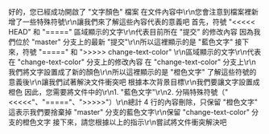 好的，您已經成功開啟了 "文字顏色" 檔案
在文件內容中\r\n您會注意到檔案裡新增了一些特殊符號\r\n讓我們來了解這些內容代表的意義吧
首先，符號 "<<<<< HEAD" 和 "=====" 區域顯示的文字\r\n代表目前所在 "提交" 的修改內容
因為我們位於 "master" 分支上的最新 "提交"\r\n所以這裡顯示的是 "藍色文字"
接下來，符號 "=====" 和 ">>>>> change-text-color" \r\n區域顯示的文字\r\n代表在 "change-text-color" 分支上的修改內容
在 "change-text-color" 分支上\r\n我們將文字設置成了新的顏色\r\n所以這裡顯示的是 "橙色文字"
了解這些符號的意義後\r\n讓我們試著解決文件衝突吧
根據本次背景目標\r\n我們要讓文字設置成橙色
因此，您需要將文件中的\r\n1. "藍色文字"\r\n2. 分隔特殊符號（"<<<<<"、"====="、">>>>>"）\r\n總計 4 行的內容刪除，只保留 "橙色文字"
這表示我們要捨棄掉 "master" 分支的藍色文字\r\n保留 "change-text-color" 分支的橙色文字
接下來，請您根據以上的指示\r\n嘗試將文件衝突解決吧